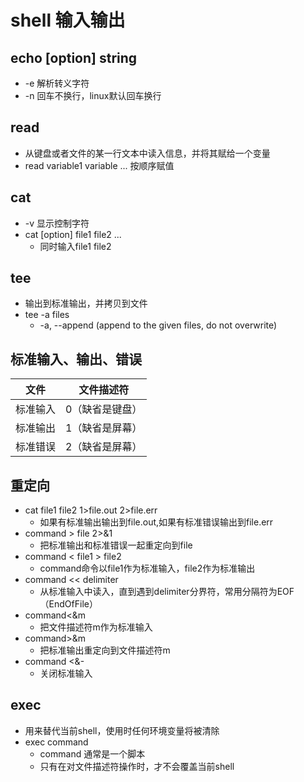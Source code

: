 # shell 输入输出

## echo [option] string

- -e 解析转义字符
- -n 回车不换行，linux默认回车换行

## read

- 从键盘或者文件的某一行文本中读入信息，并将其赋给一个变量
- read variable1 variable ... 按顺序赋值

## cat 

- -v 显示控制字符
- cat [option] file1 file2 ...
    - 同时输入file1 file2

## tee

- 输出到标准输出，并拷贝到文件
- tee -a files
    - -a, --append (append to the given files, do not overwrite)

## 标准输入、输出、错误

文件 |文件描述符
-|:-:
标准输入| 0（缺省是键盘）
标准输出| 1（缺省是屏幕）
标准错误| 2（缺省是屏幕）

## 重定向

- cat file1 file2 1>file.out 2>file.err
  - 如果有标准输出输出到file.out,如果有标准错误输出到file.err
- command > file 2>&1 
  - 把标准输出和标准错误一起重定向到file
- command < file1 > file2
  - command命令以file1作为标准输入，file2作为标准输出
- command << delimiter
  - 从标准输入中读入，直到遇到delimiter分界符，常用分隔符为EOF（EndOfFile）
- command<&m 
  - 把文件描述符m作为标准输入
- command>&m
  - 把标准输出重定向到文件描述符m
- command <&-
  - 关闭标准输入


## exec
- 用来替代当前shell，使用时任何环境变量将被清除
- exec command
    - command 通常是一个脚本
    - 只有在对文件描述符操作时，才不会覆盖当前shell